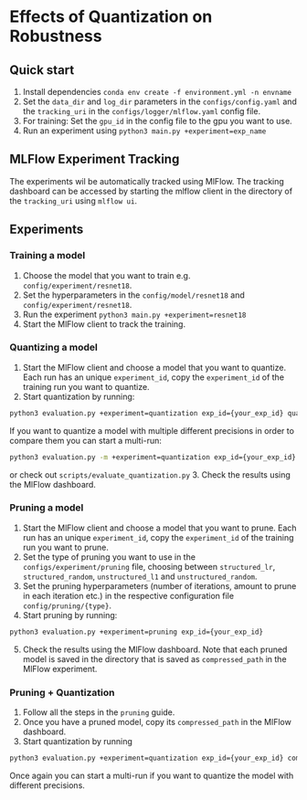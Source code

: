 # Effects of Quantization on Robustness

## Quick start
1. Install dependencies `conda env create -f environment.yml -n envname`
2. Set the `data_dir` and `log_dir` parameters in the `configs/config.yaml` and the `tracking_uri` in the `configs/logger/mlflow.yaml` config file.
3. For training: Set the `gpu_id` in the config file to the gpu you want to use.
4. Run an experiment using `python3 main.py +experiment=exp_name`


## MLFlow Experiment Tracking
The experiments wil be automatically tracked using MlFlow. The tracking dashboard can be accessed by starting the mlflow client in the directory of the `tracking_uri` using `mlflow ui`.


## Experiments

### Training a model

1. Choose the model that you want to train e.g. `config/experiment/resnet18`.
2. Set the hyperparameters in the `config/model/resnet18` and `config/experiment/resnet18`.
3. Run the experiment `python3 main.py +experiment=resnet18`
4. Start the MlFlow client to track the training.


### Quantizing a model
1. Start the MlFlow client and choose a model that you want to quantize. Each run has an unique `experiment_id`, copy the `experiment_id` of the training run you want to quantize.
2. Start quantization by running:
```bash
python3 evaluation.py +experiment=quantization exp_id={your_exp_id} quantization.activation_precision=7 quantization.weight_precision=8
```
If you want to quantize a model with multiple different precisions in order to compare them you can start a multi-run:
```bash
python3 evaluation.py -m +experiment=quantization exp_id={your_exp_id} quantization.activation_precision=2,3,4,5,6,7 quantization.weight_precision=2,3,4,5,6,7,8
```
or check out `scripts/evaluate_quantization.py`
3. Check the results using the MlFlow dashboard.


### Pruning a model
1. Start the MlFlow client and choose a model that you want to prune. Each run has an unique `experiment_id`, copy the `experiment_id` of the training run you want to prune.
2. Set the type of pruning you want to use in the `configs/experiment/pruning` file, choosing between `structured_lr`, `structured_random`, `unstructured_l1` and `unstructured_random`.
3. Set the pruning hyperparameters (number of iterations, amount to prune in each iteration etc.) in the respective configuration file `config/pruning/{type}`.
4. Start pruning by running:
```bash
python3 evaluation.py +experiment=pruning exp_id={your_exp_id}
```
5. Check the results using the MlFlow dashboard. Note that each pruned model is saved in the directory that is saved as `compressed_path` in the MlFlow experiment.

### Pruning + Quantization
1. Follow all the steps in the `pruning` guide.
2. Once you have a pruned model, copy its `compressed_path` in the MlFlow dashboard.
3. Start quantization by running

```bash
python3 evaluation.py +experiment=quantization exp_id={your_exp_id} compressed_path={your_compressed_path} quantization.activation_precision=7 quantization.weight_precision=8
```
Once again you can start a multi-run if you want to quantize the model with different precisions.

